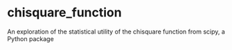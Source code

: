 # chisquare_function
An exploration of the statistical utility of the chisquare function from scipy, a Python package
